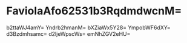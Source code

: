 # FaviolaAfo62531b3RqdmdwcnM=
b2ttaWJ4amY=
Yndrb2hmanM=
bXZiaWx5Y28=
YmpobWF6dXY=
d3Bzdmhsamc=
d2ljeWpscWs=
emNhZGV2eHU=
